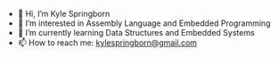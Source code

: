 - 👋 Hi, I’m Kyle Springborn
- 👀 I’m interested in Assembly Language and Embedded Programming
- 🌱 I’m currently learning Data Structures and Embedded Systems
- 📫 How to reach me: kylespringborn@gmail.com

<!---
prezkyle/prezkyle is a ✨ special ✨ repository because its `README.md` (this file) appears on your GitHub profile.
You can click the Preview link to take a look at your changes.
--->

